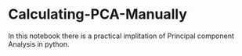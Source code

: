 # Calculating-PCA-Manually
In this notebook there is a practical implitation of Principal component Analysis in python.
